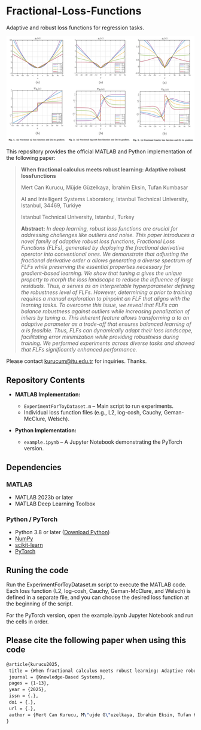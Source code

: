 # Fractional-Loss-Functions
Adaptive and robust loss functions for regression tasks.

![Fractional Loss Functions](Main_figure.png)

This repository provides the official MATLAB and Python implementation of the following paper:

> **When fractional calculus meets robust learning: Adaptive robust lossfunctions**
>
> Mert Can Kurucu, Müjde Güzelkaya, İbrahim Eksin, Tufan Kumbasar
>
> AI and Intelligent Systems Laboratory, Istanbul Technical University, Istanbul, 34469, Turkiye
> 
> Istanbul Technical University, Istanbul, Turkey
> 
> **Abstract:**  *In deep learning, robust loss functions are crucial for addressing challenges like outliers and noise. This paper introduces a novel family of adaptive robust loss functions, Fractional Loss Functions (FLFs), generated by deploying the fractional derivative operator into conventional ones. We demonstrate that adjusting the fractional derivative order $\alpha$ allows generating a diverse spectrum of FLFs while preserving the essential properties necessary for gradient-based learning. We show that tuning $\alpha$ gives the unique property to morph the loss landscape to reduce the influence of large residuals. Thus, $\alpha$ serves as an interpretable hyperparameter defining the robustness level of FLFs. However, determining $\alpha$ prior to training requires a manual exploration to pinpoint an FLF that aligns with the learning tasks. To overcome this issue, we reveal that FLFs can balance robustness against outliers while increasing penalization of inliers by tuning $\alpha$. This inherent feature allows transforming $\alpha$ to an adaptive parameter as a trade-off that ensures balanced learning of $\alpha$ is feasible. Thus, FLFs can dynamically adapt their loss landscape, facilitating error minimization while providing robustness during training. We performed experiments across diverse tasks and showed that FLFs significantly enhanced performance.*

Please contact kurucum@itu.edu.tr for inquiries. Thanks.

## Repository Contents

- **MATLAB Implementation:**  
  - `ExperimentForToyDataset.m` – Main script to run experiments.
  - Individual loss function files (e.g., L2, log-cosh, Cauchy, Geman-McClure, Welsch).

- **Python Implementation:**  
  - `example.ipynb` – A Jupyter Notebook demonstrating the PyTorch version.

## Dependencies

### MATLAB

- MATLAB 2023b or later
- MATLAB Deep Learning Toolbox

### Python / PyTorch

- Python 3.8 or later ([Download Python](https://www.python.org/downloads/release/python-380/))
- [NumPy](https://numpy.org/)
- [scikit-learn](https://scikit-learn.org/stable/)
- [PyTorch](https://pytorch.org/)
  
## Runing the code

Run the ExperimentForToyDataset.m script to execute the MATLAB code. Each loss function (L2, log-cosh, Cauchy, Geman-McClure, and Welsch) is defined in a separate file, and you can choose the desired loss function at the beginning of the script.

For the PyTorch version, open the example.ipynb Jupyter Notebook and run the cells in order.

## Please cite the following paper when using this code
```latex
@article{kurucu2025,
 title = {When fractional calculus meets robust learning: Adaptive robust loss functions},
 journal = {Knowledge-Based Systems},
 pages = {1-13},
 year = {2025},
 issn = {.},
 doi = {.},
 url = {.},
 author = {Mert Can Kurucu, M\"ujde G\"uzelkaya, Ibrahim Eksin, Tufan Kumbasar},
}
```
